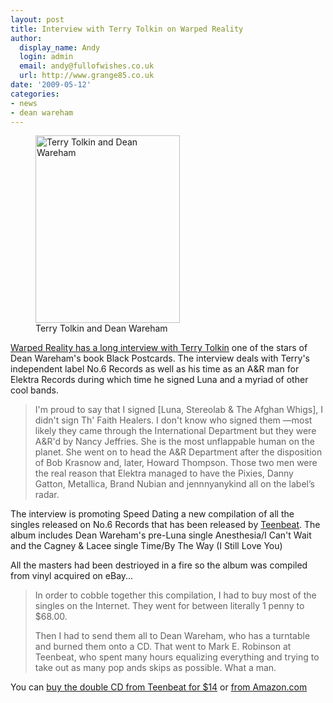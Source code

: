 ```yaml
---
layout: post
title: Interview with Terry Tolkin on Warped Reality
author:
  display_name: Andy
  login: admin
  email: andy@fullofwishes.co.uk
  url: http://www.grange85.co.uk
date: '2009-05-12'
categories:
- news
- dean wareham
---
```

<p><figure class="caption alignright"><img src="https://media.fullofwishes.co.uk/ahfow/uploads/2009/05/terrydean-231x300.jpg" alt="Terry Tolkin and Dean Wareham" title="Terry Tolkin and Dean Wareham" width="231" height="300" class="size-medium wp-image-1245" /><figcaption class="caption-text">Terry Tolkin and Dean Wareham</figcaption></figure>
<p><a href="http://www.warpedrealitymagazine.com/2009/05/the_mysteries_of_no_6_an_inter.html">Warped Reality has a long interview with Terry Tolkin</a> one of the stars of Dean Wareham's book Black Postcards. The interview deals with Terry's independent label No.6 Records as well as his time as an A&R man for Elektra Records during which time he signed Luna and a myriad of other cool bands.</p>
<blockquote><p>I'm proud to say that I signed [Luna, Stereolab & The Afghan Whigs], I didn't sign Th' Faith Healers. I don't know who signed them —most likely they came through the International Department but they were A&R'd by Nancy Jeffries. She is the most unflappable human on the planet. She went on to head the A&R Department after the disposition of Bob Krasnow and, later, Howard Thompson. Those two men were the real reason that Elektra managed to have the Pixies, Danny Gatton, Metallica, Brand Nubian and jennnyanykind all on the label’s radar.</p></blockquote>
<p>The interview is promoting Speed Dating a new compilation of all the singles released on No.6 Records that has been released by <a href="http://teenbeat.net/">Teenbeat</a>. The album includes Dean Wareham's pre-Luna single Anesthesia/I Can't Wait and  the Cagney & Lacee single Time/By The Way (I Still Love You)</p>
<p>All the masters had been destrioyed in a fire so the album was compiled from vinyl acquired on eBay...</p>
<blockquote><p>In order to cobble together this compilation, I had to buy most of the singles on the Internet. They went for between literally 1 penny to $68.00.</p>
<p>Then I had to send them all to Dean Wareham, who has a turntable and burned them onto a CD. That went to Mark E. Robinson at Teenbeat, who spent many hours equalizing everything and trying to take out as many pop ands skips as possible. What a man.</p>
</blockquote>
<p>You can <a href="http://teenbeat.net/">buy the double CD from Teenbeat for $14</a> or  <a href="http://www.amazon.com/gp/product/B001RTP4CW?ie=UTF8&tag=aheadfullofwi-20&linkCode=as2&camp=1789&creative=390957&creativeASIN=B001RTP4CW">from Amazon.com</a></p>
